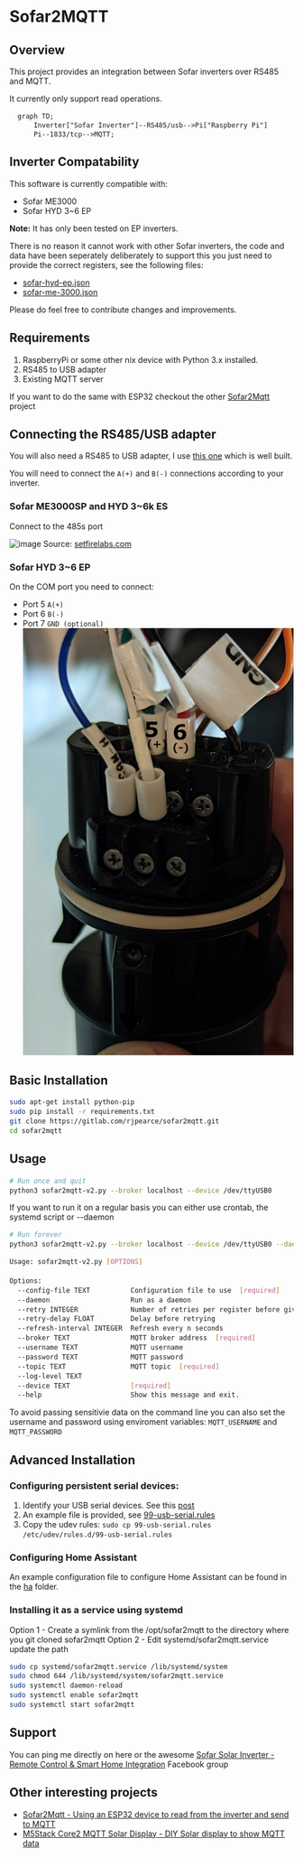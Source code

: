 # Sofar2MQTT

## Overview

This project provides an integration between Sofar inverters over RS485 and MQTT.

It currently only support read operations.

```mermaid
  graph TD;
      Inverter["Sofar Inverter"]--RS485/usb-->Pi["Raspberry Pi"]
      Pi--1833/tcp-->MQTT;
```

## Inverter Compatability

This software is currently compatible with:

* Sofar ME3000
* Sofar HYD 3~6 EP

**Note:** It has only been tested on EP inverters.

There is no reason it cannot work with other Sofar inverters, the code and data have been seperately deliberately to support this you just need to provide the correct registers, see the following files:
* [sofar-hyd-ep.json](sofar-hyd-ep.json)
* [sofar-me-3000.json](sofar-me-3000.json)

Please do feel free to contribute changes and improvements.

## Requirements

1. RaspberryPi or some other nix device with Python 3.x installed.
1. RS485 to USB adapter
3. Existing MQTT server

If you want to do the same with ESP32 checkout the other [Sofar2Mqtt](https://github.com/cmcgerty/Sofar2mqtt) project

## Connecting the RS485/USB adapter

You will also need a RS485 to USB adapter, I use [this one](https://smile.amazon.co.uk/gp/product/B081NBCJRS) which is well built.  

You will need to connect the `A(+)` and `B(-)` connections according to your inverter. 

### Sofar ME3000SP and HYD 3~6k ES

Connect to the 485s port

![image](https://www.setfirelabs.com/wp-content/uploads/2022/04/IMG_9574D.jpg)
Source: [setfirelabs.com](https://www.setfirelabs.com/green-energy/sofar-solar-me3000sp-firmware-upgrade-procedure)

### Sofar HYD 3~6 EP 

On the COM port you need to connect:
- Port 5 `A(+)`
- Port 6 `B(-)`
- Port 7 `GND (optional)`
![ep-ports.png](ep-ports.png)

## Basic Installation

```bash
sudo apt-get install python-pip
sudo pip install -r requirements.txt
git clone https://gitlab.com/rjpearce/sofar2mqtt.git
cd sofar2mqtt
```

## Usage

```bash
# Run once and quit
python3 sofar2mqtt-v2.py --broker localhost --device /dev/ttyUSB0
```

If you want to run it on a regular basis you can either use crontab, the systemd script or --daemon

```bash
# Run forever
python3 sofar2mqtt-v2.py --broker localhost --device /dev/ttyUSB0 --daemon
```

```bash
Usage: sofar2mqtt-v2.py [OPTIONS]

Options:
  --config-file TEXT          Configuration file to use  [required]
  --daemon                    Run as a daemon
  --retry INTEGER             Number of retries per register before giving up
  --retry-delay FLOAT         Delay before retrying
  --refresh-interval INTEGER  Refresh every n seconds
  --broker TEXT               MQTT broker address  [required]
  --username TEXT             MQTT username
  --password TEXT             MQTT password
  --topic TEXT                MQTT topic  [required]
  --log-level TEXT
  --device TEXT               [required]
  --help                      Show this message and exit.
```

To avoid passing sensitivie data on the command line you can also set the username and password using enviroment variables: `MQTT_USERNAME` and `MQTT_PASSWORD`


## Advanced Installation 

### Configuring persistent serial devices:

1. Identify your USB serial devices. See this [post](https://inegm.medium.com/persistent-names-for-usb-serial-devices-in-linux-dev-ttyusbx-dev-custom-name-fd49b5db9af1)
1. An example file is provided, see [99-usb-serial.rules](99-usb-serial.rules)
1. Copy the udev rules: `sudo cp 99-usb-serial.rules /etc/udev/rules.d/99-usb-serial.rules`

### Configuring Home Assistant

An example configuration file to configure Home Assistant can be found in the [ha](ha/) folder.

### Installing it as a service using systemd

Option 1 - Create a symlink from the /opt/sofar2mqtt to the directory where you git cloned sofar2mqtt
Option 2 - Edit systemd/sofar2mqtt.service update the path 

```bash
sudo cp systemd/sofar2mqtt.service /lib/systemd/system
sudo chmod 644 /lib/systemd/system/sofar2mqtt.service
sudo systemctl daemon-reload
sudo systemctl enable sofar2mqtt
sudo systemctl start sofar2mqtt
```

## Support

You can ping me directly on here or the awesome [Sofar Solar Inverter - Remote Control & Smart Home Integration](https://www.facebook.com/groups/2477195449252168) Facebook group

## Other interesting projects

* [Sofar2Mqtt - Using an ESP32 device to read from the inverter and send to MQTT](https://github.com/cmcgerty/Sofar2mqtt)
* [M5Stack Core2 MQTT Solar Display - DIY Solar display to show MQTT data](https://gitlab.com/rjpearce/m5stack-core2-mqtt-solar-display)

